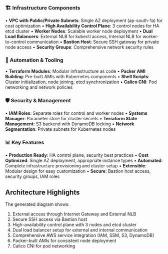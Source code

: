 ### 🏗️ Infrastructure Components
• **VPC with Public/Private Subnets**: Single AZ deployment (ap-south-1a) for cost optimization
• **High Availability Control Plane**: 3 control nodes for HA etcd cluster
• **Worker Nodes**: Scalable worker node deployment
• **Dual Load Balancers**: External NLB for kubectl access, Internal NLB for worker-to-control communication
• **Bastion Host**: Secure SSH gateway for private node access
• **Security Groups**: Comprehensive network security rules

### 🔧 Automation & Tooling
• **Terraform Modules**: Modular infrastructure as code
• **Packer AMI Building**: Pre-built AMIs with Kubernetes components
• **Shell Scripts**: Cluster initialization, node joining, etcd synchronization
• **Calico CNI**: Pod networking and network policies

### 🛡️ Security & Management
• **IAM Roles**: Separate roles for control and worker nodes
• **Systems Manager**: Parameter store for cluster secrets
• **Terraform State Management**: S3 backend with DynamoDB locking
• **Network Segmentation**: Private subnets for Kubernetes nodes

### 📊 Key Features
• **Production Ready**: HA control plane, security best practices
• **Cost Optimized**: Single AZ deployment, appropriate instance types
• **Automated**: Complete infrastructure provisioning and cluster setup
• **Extensible**: Modular design for easy customization
• **Secure**: Bastion host access, security groups, IAM roles

## Architecture Highlights

The generated diagram shows:
1. External access through Internet Gateway and External NLB
2. Secure SSH access via Bastion host
3. High-availability control plane with 3 nodes and etcd cluster
4. Dual load balancer setup for external and internal communication
5. Comprehensive AWS service integration (IAM, SSM, S3, DynamoDB)
6. Packer-built AMIs for consistent node deployment
7. Calico CNI for pod networking